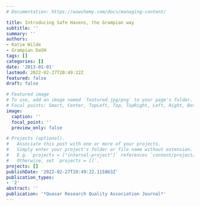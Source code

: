 ```yaml
---
# Documentation: https://wowchemy.com/docs/managing-content/

title: Introducing Safe Havens, the Grampian way
subtitle: ''
summary: ''
authors:
- Katie Wilde
- Grampian DaSH
tags: []
categories: []
date: '2013-01-01'
lastmod: 2022-02-27T20:49:22Z
featured: false
draft: false

# Featured image
# To use, add an image named `featured.jpg/png` to your page's folder.
# Focal points: Smart, Center, TopLeft, Top, TopRight, Left, Right, BottomLeft, Bottom, BottomRight.
image:
  caption: ''
  focal_point: ''
  preview_only: false

# Projects (optional).
#   Associate this post with one or more of your projects.
#   Simply enter your project's folder or file name without extension.
#   E.g. `projects = ["internal-project"]` references `content/project/deep-learning/index.md`.
#   Otherwise, set `projects = []`.
projects: []
publishDate: '2022-02-27T20:49:22.115863Z'
publication_types:
- '2'
abstract: ''
publication: '*Quasar Research Quality Association Journal*'
---
```

